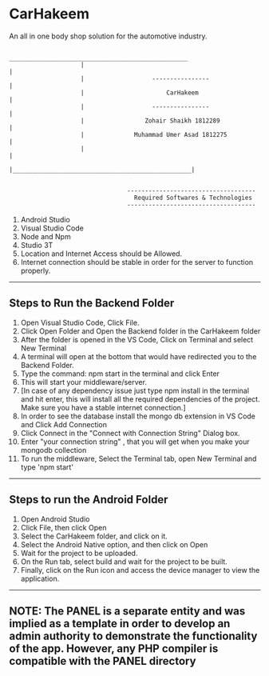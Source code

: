 # CarHakeem
An all in one body shop solution for the automotive industry.

                         __________________________________________________ 
                        |                                                  |
                        |                   ----------------               |
                        |                       CarHakeem                  |
                        |                   ----------------               |
                        |                 Zohair Shaikh 1812289            |
                        |              Muhammad Umer Asad 1812275          |
                        |                                                  |
                        |__________________________________________________|  


                                     ------------------------------------
                                       Required Softwares & Technologies
                                     ------------------------------------

1. Android Studio
2. Visual Studio Code
3. Node and Npm
3. Studio 3T
4. Location and Internet Access should be Allowed.
5. Internet connection should be stable in order for the server to function properly.

----------------------------------------------------
 Steps to Run the Backend Folder 
----------------------------------------------------
 1. Open Visual Studio Code, Click File.
 2. Click Open Folder and Open the Backend folder in the CarHakeem folder
 3. After the folder is opened in the VS Code, Click on Terminal and select New Terminal
 4. A terminal will open at the bottom that would have redirected you to the Backend Folder.
 5. Type the command: npm start in the terminal and click Enter 
 6. This will start your middleware/server.
 7. [In case of any dependency issue just type npm install in the terminal and hit enter, this will install 
    all the required dependencies of the project. Make sure you have a stable internet connection.]
 8. In order to see the database install the mongo db extension in VS Code and Click Add Connection
 9. Click Connect in the "Connect with Connection String" Dialog box.
 10. Enter "your connection string" , that you will get when you make your mongodb collection
 11. To run the middleware, Select the Terminal tab, open New Terminal and type 'npm start'

--------------------------------------------------------
Steps to run the Android Folder
-------------------------------------------------------
1. Open Android Studio
2. Click File, then click Open
3. Select the CarHakeem folder, and click on it.
4. Select the Android Native option, and then click on Open
5. Wait for the project to be uploaded.
6. On the Run tab, select build and wait for the project to be built.
7. Finally, click on the Run icon and access the device manager to view the application.


--------------------------------------------------------------------------------------------------------------
**NOTE: The PANEL is a separate entity and was implied as a template in order to develop an admin authority 
to demonstrate the functionality of the app. However, any PHP compiler is compatible with the PANEL directory**
--------------------------------------------------------------------------------------------------------------

